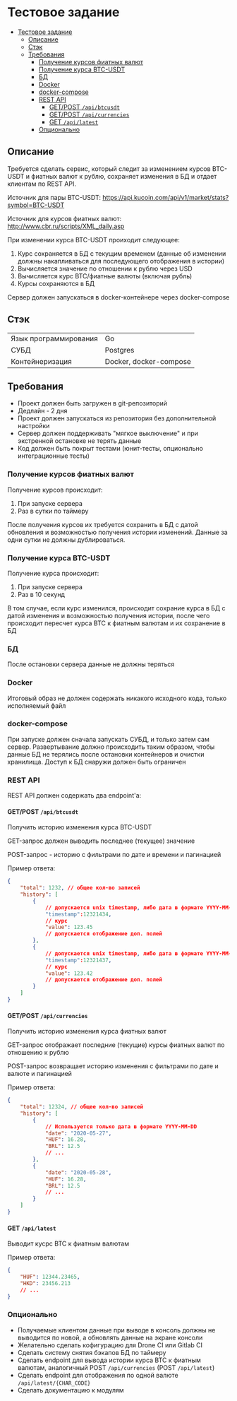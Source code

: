 
# Тестовое задание

- [Тестовое задание](#тестовое-задание)
  - [Описание](#описание)
  - [Стэк](#стэк)
  - [Требования](#требования)
    - [Получение курсов фиатных валют](#получение-курсов-фиатных-валют)
    - [Получение курса BTC-USDT](#получение-курса-btc-usdt)
    - [БД](#бд)
    - [Docker](#docker)
    - [docker-compose](#docker-compose)
    - [REST API](#rest-api)
      - [GET/POST `/api/btcusdt`](#getpost-apibtcusdt)
      - [GET/POST `/api/currencies`](#getpost-apicurrencies)
      - [GET `/api/latest`](#get-apilatest)
    - [Опционально](#опционально)

## Описание

Требуется сделать сервис, который следит за изменением курсов BTC-USDT и фиатных валют к рублю, сохраняет изменения в БД и отдает клиентам по REST API.

Источник для пары BTC-USDT: <https://api.kucoin.com/api/v1/market/stats?symbol=BTC-USDT>

Источник для курсов фиатных валют: <http://www.cbr.ru/scripts/XML_daily.asp>

При изменении курса BTC-USDT проиходит следующее:

1. Курс сохраняется в БД с текущим временем (данные об изменении должны накапливаться для последующего отображения в истории)
2. Вычисляется значение по отношении к рублю через USD
3. Вычисляется курс BTC/фиатные валюты (включая рубль)
4. Курсы сохраняются в БД

Сервер должен запускаться в docker-контейнере через docker-compose

## Стэк

|                        |                        |
|------------------------|------------------------|
| Язык программирования  | Go                     |
| СУБД                   | Postgres               |
| Контейнеризация        | Docker, docker-compose |

## Требования

- Проект должен быть загружен в git-репозиторий
- Дедлайн - 2 дня
- Проект должен запускаться из репозитория без дополнительной настройки
- Сервер должен поддерживать "мягкое выключение" и при экстренной остановке не терять данные
- Код должен быть покрыт тестами (юнит-тесты, опционально интеграционные тесты)

### Получение курсов фиатных валют

Получение курсов происходит:

1) При запуске сервера
2) Раз в сутки по таймеру

После получения курсов их требуется сохранить в БД с датой обновления и возможностью получения истории изменений. Данные за одни сутки не должны дублироваться.

### Получение курса BTC-USDT

Получение курса происходит:

1) При запуске сервера
2) Раз в 10 секунд

В том случае, если курс изменился, происходит сохрание курса в БД с датой изменения и возможностью получения истории, после чего происходит пересчет курса BTC к фиатным валютам и их сохранение в БД

### БД

После остановки сервера данные не должны теряться

### Docker

Итоговый образ не должен содержать никакого исходного кода, только исполняемый файл

### docker-compose

При запуске должен сначала запускать СУБД, и только затем сам сервер. Развертывание должно происходить таким образом, чтобы данные БД не терялись после остановки контейнеров и очистки хранилища. Доступ к БД снаружи должен быть ограничен

### REST API

REST API должен содержать два endpoint'а:

#### GET/POST `/api/btcusdt`

Получить историю изменения курса BTC-USDT

GET-запрос должен выводить последнее (текущее) значение

POST-запрос - историю с фильтрами по дате и времени и пагинацией

Пример ответа:

```json
{
    "total": 1232, // общее кол-во записей
    "history": [
        {
            // допускается unix timestamp, либо дата в формате YYYY-MM-DD HH:mm:ss
            "timestamp":12321434,
            // курс
            "value": 123.45
            // допускается отображение доп. полей
        },
        {
            // допускается unix timestamp, либо дата в формате YYYY-MM-DD HH:mm:ss
            "timestamp":12321437,
            // курс
            "value": 123.42
            // допускается отображение доп. полей
        }
    ]
}
```

#### GET/POST `/api/currencies`

Получить историю изменения курса фиатных валют

GET-запрос отображает последние (текущие) курсы фиатных валют по отношению к рублю

POST-запрос возвращает историю изменения с фильтрами по дате и валюте и пагинацией

Пример ответа:

```json
{
    "total": 12324, // общее кол-во записей
    "history": [
        {
            // Используется только дата в формате YYYY-MM-DD
            "date": "2020-05-27",
            "HUF": 16.28,
            "BRL": 12.5
            // ...
        },
        {
            "date": "2020-05-28",
            "HUF": 16.28,
            "BRL": 12.5
            // ...
        }
    ]
}
```

#### GET `/api/latest`

Выводит кусрс BTC к фиатным валютам

Пример ответа:

```json
{
    "HUF": 12344.23465,
    "HKD": 23456.213
    // ...
}
```

### Опционально

- Получаемые клиентом данные при выводе в консоль должны не выводится по новой, а обновлять данные на экране консоли
- Желательно сделать кофигурацию для Drone CI или Gitlab CI
- Сделать систему снятия бэкапов БД по таймеру
- Сделать endpoint для вывода истории курса BTC к фиатным валютам, аналогичный POST `/api/currencies` (POST `/api/latest`)
- Сделать endpoint для отображения по одной валюте `/api/latest/{CHAR_CODE}`
- Сделать документацию к модулям
